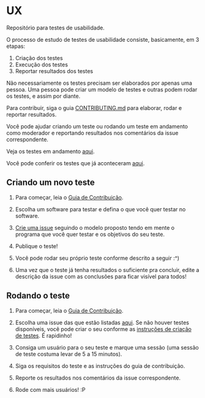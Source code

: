 # UX

Repositório para testes de usabilidade.

O processo de estudo de testes de usabilidade consiste, basicamente, em 3 etapas:

1. Criação dos testes
2. Execução dos testes
3. Reportar resultados dos testes

Não necessariamente os testes precisam ser elaborados por apenas uma pessoa. Uma pessoa pode criar um modelo de testes e outras podem rodar os testes, e assim por diante.

Para contribuir, siga o guia [CONTRIBUTING.md](CONTRIBUTING.md) para elaborar, rodar e reportar resultados.

Você pode ajudar criando um teste ou rodando um teste em andamento como moderador e reportando resultados nos comentários da issue correspondente.

Veja os testes em andamento [aqui](https://github.com/clarissalimab/ux/labels/in%20progress).

Você pode conferir os testes que já aconteceram [aqui](https://github.com/clarissalimab/ux/labels/done).

## Criando um novo teste
1. Para começar, leia o [Guia de Contribuição](CONTRIBUTING.md).

2. Escolha um software para testar e defina o que você quer testar no software.

3. [Crie uma issue](https://github.com/clarissalimab/ux/issues/new?assignees=&labels=&template=usability-tests.md&title=) seguindo o modelo proposto tendo em mente o programa que você quer testar e os objetivos do seu teste.

4. Publique o teste!

5. Você pode rodar seu próprio teste conforme descrito a seguir :^)

6. Uma vez que o teste já tenha resultados o suficiente pra concluir, edite a descrição da issue com as conclusões para ficar visível para todos!

## Rodando o teste
1. Para começar, leia o [Guia de Contribuição](CONTRIBUTING.md).

2. Escolha uma issue das que estão listadas [aqui](https://github.com/clarissalimab/ux/labels/in%20progress). Se não houver testes disponíveis, você pode criar o seu conforme as [instruções de criação de testes](#criando-um-novo-teste). É rapidinho!

3. Consiga um usuário para o seu teste e marque uma sessão (uma sessão de teste costuma levar de 5 a 15 minutos).

4. Siga os requisitos do teste e as instruções do guia de contribuição.

5. Reporte os resultados nos comentários da issue correspondente.

6. Rode com mais usuários! :P